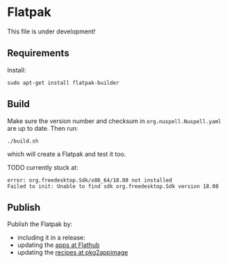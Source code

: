 # Flatpak

This file is under development!

## Requirements

Install:

    sudo apt-get install flatpak-builder

## Build

Make sure the version number and checksum in `org.nuspell.Nuspell.yaml` are up
to date. Then run:

    ./build.sh

which will create a Flatpak and test it too.

TODO currently stuck at:

    error: org.freedesktop.Sdk/x86_64/18.08 not installed
    Failed to init: Unable to find sdk org.freedesktop.Sdk version 18.08

## Publish

Publish the Flatpak by:
- including it in a release:
- updating the [apps at Flathub](https://github.com/flathub/flathub/tree/new-pr)
- updating the [recipes at pkg2appimage](https://github.com/AppImage/pkg2appimage/tree/master/recipes)
